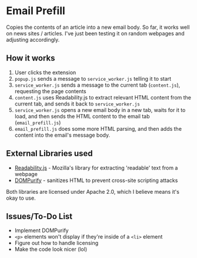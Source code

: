 # Email Prefill 
Copies the contents of an article into a new email body. 
So far, it works well on news sites / articles. I've just been testing it on random webpages and adjusting accordingly. 

## How it works
1. User clicks the extension 
2. `popup.js` sends a message to `service_worker.js` telling it to start
3. `service_worker.js` sends a message to the current tab (`content.js`), requesting the page contents
4. `content.js` uses Readability.js to extract relevant HTML content from the current tab, and sends it back to `service_worker.js`
5. `service_worker.js` opens a new email body in a new tab, waits for it to load, and then sends the HTML content to the email tab (`email_prefill.js`)
6. `email_prefill.js` does some more HTML parsing, and then adds the content into the email's message body. 

## External Libraries used
* <a href="https://github.com/mozilla/readability">Readability.js</a> - Mozilla's library for extracting 'readable' text from a webpage
* <a href="https://github.com/cure53/DOMPurify">DOMPurify</a> - sanitizes HTML to prevent cross-site scripting attacks

Both libraries are licensed under Apache 2.0, which I believe means it's okay to use. 


## Issues/To-Do List

* Implement DOMPurify 
* `<p>` elements won't display if they're inside of a `<li>` element
* Figure out how to handle licensing 
* Make the code look nicer (lol)